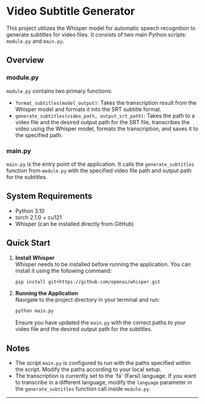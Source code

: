 # Video Subtitle Generator

This project utilizes the Whisper model for automatic speech recognition to generate subtitles for video files. It consists of two main Python scripts: `module.py` and `main.py`.

## Overview

### module.py
`module.py` contains two primary functions:

- `format_subtitles(model_output)`: Takes the transcription result from the Whisper model and formats it into the SRT subtitle format.
- `generate_subtitles(video_path, output_srt_path)`: Takes the path to a video file and the desired output path for the SRT file, transcribes the video using the Whisper model, formats the transcription, and saves it to the specified path.

### main.py
`main.py` is the entry point of the application. It calls the `generate_subtitles` function from `module.py` with the specified video file path and output path for the subtitles.

## System Requirements

- Python 3.10
- torch 2.1.0 + cu121
- Whisper (can be installed directly from GitHub)

## Quick Start

1. **Install Whisper**  
   Whisper needs to be installed before running the application. You can install it using the following command:

   ```bash
   pip install git+https://github.com/openai/whisper.git
   ```

2. **Running the Application**  
   Navigate to the project directory in your terminal and run:

   ```bash
   python main.py
   ```

   Ensure you have updated the `main.py` with the correct paths to your video file and the desired output path for the subtitles.

## Notes

- The script `main.py` is configured to run with the paths specified within the script. Modify the paths according to your local setup.
- The transcription is currently set to the 'fa' (Farsi) language. If you want to transcribe in a different language, modify the `language` parameter in the `generate_subtitles` function call inside `module.py`.

---
